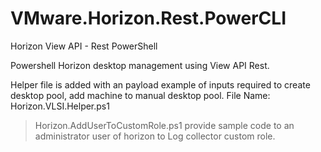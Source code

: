 # VMware.Horizon.Rest.PowerCLI
Horizon View API - Rest PowerShell 

Powershell Horizon desktop management using View API Rest.

Helper file is added with an payload example of inputs required to create desktop pool, add machine to manual desktop pool. File Name: Horizon.VLSI.Helper.ps1

> Horizon.AddUserToCustomRole.ps1 provide sample code to an administrator user of horizon to Log collector custom role. 
